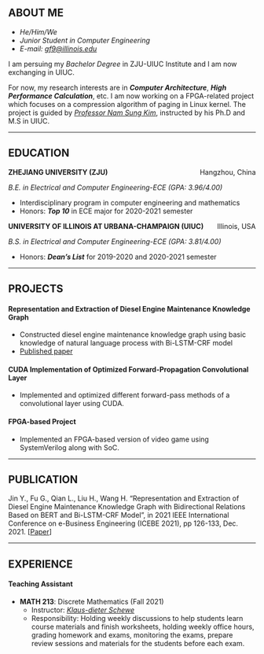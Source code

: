 ## ABOUT ME

- *He/Him/We*
- *Junior Student in Computer Engineering* 
- *E-mail: gf9@illinois.edu*

I am persuing my *Bachelor Degree* in ZJU-UIUC Institute and I am now exchanging in UIUC.

For now, my research interests are in ***Computer Architecture***, ***High Performance Calculation***, etc. I am now working on a FPGA-related project which focuses on a compression algorithm of paging in Linux kernel. The project is guided by *[Professor Nam Sung Kim](https://csl.illinois.edu/directory/faculty/nskim)*, instructed by his Ph.D and M.S  in UIUC.

<hr />

## EDUCATION

<p style="text-align:left;"><b>ZHEJIANG UNIVERSITY (ZJU)</b><span style="float:right;">Hangzhou, China</span></p>

<p style="text-align:left;"><i>B.E. in Electrical and Computer Engineering-ECE (GPA: 3.96/4.00)</i><span style="float:right;"></span></p>

- Interdisciplinary program in computer engineering and mathematics
- Honors: ***Top 10*** in ECE major for 2020-2021 semester



<p style="text-align:left;"><b>UNIVERSITY OF ILLINOIS AT URBANA-CHAMPAIGN (UIUC)</b><span style="float:right;">Illinois, USA</span></p>

<p style="text-align:left;"><i>B.S. in Electrical and Computer Engineering-ECE (GPA: 3.81/4.00)</i><span style="float:right;"></span></p>

- Honors: ***Dean’s List*** for 2019-2020 and 2020-2021 semester

<hr />

## PROJECTS

#### Representation and Extraction of Diesel Engine Maintenance Knowledge Graph

- Constructed diesel engine maintenance knowledge graph using basic knowledge of natural language process with Bi-LSTM-CRF model
- [Published paper](https://conferences.computer.org/icebe/2021/icebe21_files/pdfs/ICEBE2021-4GiTCoSI2h92N0hUER0R6E/441800a126/441800a126.pdf)

#### CUDA Implementation of Optimized Forward-Propagation Convolutional Layer

- Implemented and optimized different forward-pass methods of a convolutional layer using CUDA.

#### FPGA-based Project

- Implemented an FPGA-based version of video game using SystemVerilog along with SoC.

<hr />

## PUBLICATION

Jin Y., Fu G., Qian L., Liu H., Wang H. “Representation and Extraction of Diesel Engine Maintenance Knowledge Graph with Bidirectional Relations Based on BERT and Bi-LSTM-CRF Model”, in 2021 IEEE International Conference on e-Business Engineering (ICEBE 2021), pp 126-133, Dec. 2021. [[Paper](https://conferences.computer.org/icebe/2021/icebe21_files/pdfs/ICEBE2021-4GiTCoSI2h92N0hUER0R6E/441800a126/441800a126.pdf)]

<hr />

## EXPERIENCE

#### Teaching Assistant

- **MATH 213**: Discrete Mathematics (Fall 2021)
  - Instructor: *[Klaus-dieter Schewe](https://www.researchgate.net/profile/Klaus-Dieter-Schewe)*
  - Responsibility: Holding weekly discussions to help students learn course materials and finish worksheets, holding weekly office hours, grading homework and exams, monitoring the exams, prepare review sessions and materials for the students before each exam.

